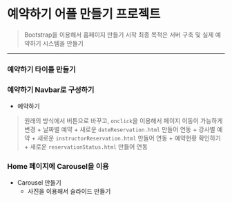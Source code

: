 # 예약하기 어플 만들기 프로젝트
> Bootstrap을 이용해서 홈페이지 만들기 시작
> 최종 목적은 서버 구축 및 실제 예약하기 시스템을 만들기
---------------------------
### 예약하기 타이틀 만들기 

### 예약하기 Navbar로 구성하기
+ 예약하기
> 원래의 방식에서 버튼으로 바꾸고, `onclick`을 이용해서 페이지 이동이 가능하게 변경
    + 날짜별 예약
        + 새로운 `dateReservation.html` 만들어 연동 
    + 강사별 예약
        + 새로운 `instructorReservation.html` 만들어 연동
    + 예약현황 확인하기
        + 새로운 `reservationStatus.html` 만들어 연동

### Home 페이지에 Carousel을 이용
+ Carousel 만들기
    + 사진을 이용해서 슬라이드 만들기

